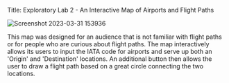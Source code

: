 Title: Exploratory Lab 2 - An Interactive Map of Airports and Flight Paths

![Screenshot 2023-03-31 153936](https://user-images.githubusercontent.com/122853939/229245380-bdc70f7b-2fbb-4533-80fa-88b0b2a98f76.jpg)

This map was designed for an audience that is not familiar with flight paths or for people who are curious about flight paths. The map interactively allows its users to input the IATA code for airports and serve up both an 'Origin' and 'Destination' locations. An additional button then allows the user to draw a flight path based on a great circle connecting the two locations. 
